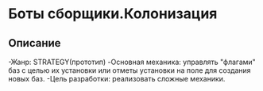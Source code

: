 # Боты сборщики.Колонизация 

##  Описание

 -Жанр: STRATEGY(прототип)
 -Основная механика: управлять "флагами" баз с целью их установки или отметы установки на поле для создания новых баз.
 -Цель разработки: реализовать сложные механики.



